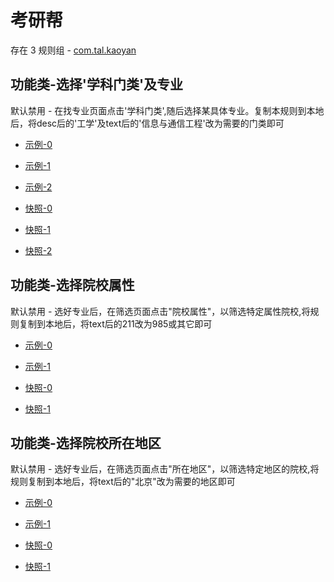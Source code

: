 # 考研帮

存在 3 规则组 - [com.tal.kaoyan](/src/apps/com.tal.kaoyan.ts)

## 功能类-选择'学科门类'及专业

默认禁用 - 在找专业页面点击'学科门类',随后选择某具体专业。复制本规则到本地后，将desc后的'工学'及text后的'信息与通信工程'改为需要的门类即可

- [示例-0](https://m.gkd.li/110102406/5761c5b6-6f8d-40cc-92b4-58c9377be15f)
- [示例-1](https://m.gkd.li/110102406/c0602d13-7b9d-4c45-808e-90207e7b1e5c)
- [示例-2](https://m.gkd.li/110102406/c0602d13-7b9d-4c45-808e-90207e7b1e5c)

- [快照-0](https://i.gkd.li/import/14468436)
- [快照-1](https://i.gkd.li/import/14468492)
- [快照-2](https://i.gkd.li/import/14468492)

## 功能类-选择院校属性

默认禁用 - 选好专业后，在筛选页面点击"院校属性"，以筛选特定属性院校,将规则复制到本地后，将text后的211改为985或其它即可

- [示例-0](https://m.gkd.li/110102406/4fd676b9-79ad-4403-a56b-2ded92f6e424)
- [示例-1](https://m.gkd.li/110102406/edbcd7b2-524c-4dfe-8b6b-dda61dd4e5aa)

- [快照-0](https://i.gkd.li/import/14445606)
- [快照-1](https://i.gkd.li/import/14445368)

## 功能类-选择院校所在地区

默认禁用 - 选好专业后，在筛选页面点击"所在地区"，以筛选特定地区的院校,将规则复制到本地后，将text后的"北京"改为需要的地区即可

- [示例-0](https://m.gkd.li/110102406/a3503f34-63c9-4b58-9789-c97cd2ce127c)
- [示例-1](https://m.gkd.li/110102406/1b9290f6-f2af-42fa-b36a-5ac5c68ffd85)

- [快照-0](https://i.gkd.li/import/14445606)
- [快照-1](https://i.gkd.li/import/14445252)
